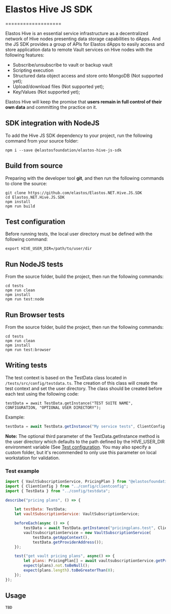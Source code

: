# Elastos Hive JS SDK

===================

Elastos Hive is an essential service infrastructure as a decentralized network of Hive nodes presenting data storage capabilities to dApps. And the JS SDK provides a group of APIs for Elastos dApps to easily access and store application data to remote Vault services on Hive nodes with the following features:

- Subscribe/unsubscribe to vault or backup vault
- Scripting execution
- Structured data object access and store onto MongoDB (Not supported yet);
- Upload/download files (Not supported yet);
- Key/Values (Not supported yet);

Elastos Hive will keep the promise that **users remain in full control of their own data** and committing the practice on it.

## SDK integration with NodeJS

To add the Hive JS SDK dependency to your project, run the following command from your source folder:

```shell
npm i --save @elastosfoundation/elastos-hive-js-sdk
```

## Build from source

Preparing with the developer tool **git**, and then run the following commands to clone the source:

```shell
git clone https://github.com/elastos/Elastos.NET.Hive.JS.SDK
cd Elastos.NET.Hive.JS.SDK
npm install
npm run build

```

## Test configuration

Before running tests, the local user directory must be defined with the following command:

```shell
export HIVE_USER_DIR=/path/to/user/dir
```

## Run NodeJS tests

From the source folder, build the project, then run the following commands:

```shell
cd tests
npm run clean
npm install
npm run test:node
```

## Run Browser tests

From the source folder, build the project, then run the following commands:

```shell
cd tests
npm run clean
npm install
npm run test:browser
```

## Writing tests

The test context is based on the TestData class located in `/tests/src/config/testdata.ts`. The creation of this class will create the test context and set the user directory. The class should be created before each test using the following code:

`testData = await TestData.getInstance("TEST SUITE NAME", CONFIGURATION, "OPTIONAL USER DIRECTORY");`

Example:

```javascript
testData = await TestData.getInstance("My service tests", ClientConfig.LOCAL);
```

**Note:** The optional third parameter of the TestData.getInstance method is the user directory which defaults to the path defined by the HIVE_USER_DIR environment variable (See [Test configuration](#test-configuration). You may also specify a custom folder, but it's recommended to only use this parameter on local workstation for validation.

### Test example

```javascript
import { VaultSubscriptionService, PricingPlan } from "@elastosfoundation/elastos-hive-js-sdk";
import { ClientConfig } from "../config/clientconfig";
import { TestData } from "../config/testdata";

describe("pricing plans", () => {

    let testData: TestData;
    let vaultSubscriptionService: VaultSubscriptionService;

    beforeEach(async () => {
        testData = await TestData.getInstance("pricingplans.test", ClientConfig.DEV);
        vaultsubscriptionService = new VaultSubscriptionService(
            testData.getAppContext(),
            testData.getProviderAddress());
    });

    test("get vault pricing plans", async() => {
        let plans: PricingPlan[] = await vaultsubscriptionService.getPricingPlanList();
        expect(plans).not.toBeNull();
        expect(plans.length).toBeGreaterThan(0);
    });
});

```

## Usage

`TBD`
